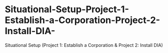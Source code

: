 # Situational-Setup-Project-1-Establish-a-Corporation-Project-2-Install-DIA-
Situational Setup (Project 1: Establish a Corporation &amp; Project 2: Install DIA)
